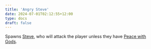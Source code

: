 ```yaml
---
title: 'Angry Steve'
date: 2024-07-01T02:12:55+12:00
type: docs
draft: false
---
```


Spawns [Steve](https://noita.wiki.gg/wiki/Stevari), who will attack the player unless they have [Peace with Gods](https://noita.wiki.gg/wiki/Peace_with_Gods).
